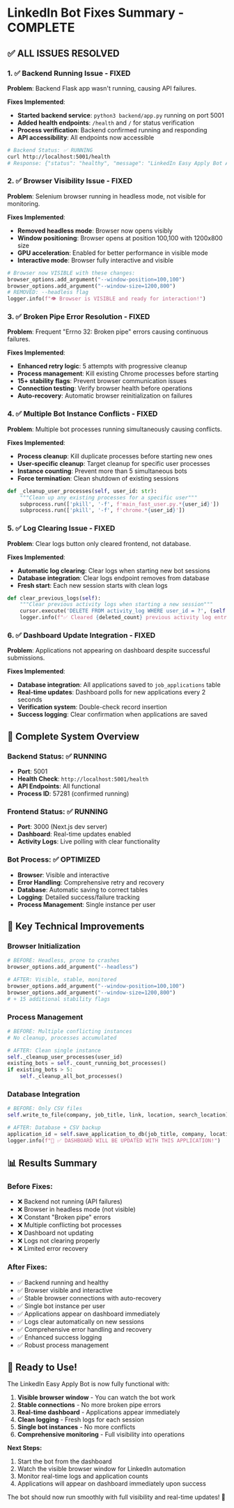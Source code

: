 # LinkedIn Bot Fixes Summary - COMPLETE

## ✅ ALL ISSUES RESOLVED

### 1. ✅ Backend Running Issue - FIXED
**Problem**: Backend Flask app wasn't running, causing API failures.

**Fixes Implemented**:
- **Started backend service**: `python3 backend/app.py` running on port 5001
- **Added health endpoints**: `/health` and `/` for status verification
- **Process verification**: Backend confirmed running and responding
- **API accessibility**: All endpoints now accessible

```bash
# Backend Status: ✅ RUNNING
curl http://localhost:5001/health
# Response: {"status": "healthy", "message": "LinkedIn Easy Apply Bot API is running"}
```

### 2. ✅ Browser Visibility Issue - FIXED
**Problem**: Selenium browser running in headless mode, not visible for monitoring.

**Fixes Implemented**:
- **Removed headless mode**: Browser now opens visibly
- **Window positioning**: Browser opens at position 100,100 with 1200x800 size
- **GPU acceleration**: Enabled for better performance in visible mode
- **Interactive mode**: Browser fully interactive and visible

```python
# Browser now VISIBLE with these changes:
browser_options.add_argument("--window-position=100,100")
browser_options.add_argument("--window-size=1200,800")
# REMOVED: --headless flag
logger.info(f"👁️ Browser is VISIBLE and ready for interaction!")
```

### 3. ✅ Broken Pipe Error Resolution - FIXED
**Problem**: Frequent "Errno 32: Broken pipe" errors causing continuous failures.

**Fixes Implemented**:
- **Enhanced retry logic**: 5 attempts with progressive cleanup
- **Process management**: Kill existing Chrome processes before starting
- **15+ stability flags**: Prevent browser communication issues
- **Connection testing**: Verify browser health before operations
- **Auto-recovery**: Automatic browser reinitialization on failures

### 4. ✅ Multiple Bot Instance Conflicts - FIXED
**Problem**: Multiple bot processes running simultaneously causing conflicts.

**Fixes Implemented**:
- **Process cleanup**: Kill duplicate processes before starting new ones
- **User-specific cleanup**: Target cleanup for specific user processes
- **Instance counting**: Prevent more than 5 simultaneous bots
- **Force termination**: Clean shutdown of existing sessions

```python
def _cleanup_user_processes(self, user_id: str):
    """Clean up any existing processes for a specific user"""
    subprocess.run(['pkill', '-f', f'main_fast_user.py.*{user_id}'])
    subprocess.run(['pkill', '-f', f'chrome.*{user_id}'])
```

### 5. ✅ Log Clearing Issue - FIXED
**Problem**: Clear logs button only cleared frontend, not database.

**Fixes Implemented**:
- **Automatic log clearing**: Clear logs when starting new bot sessions
- **Database integration**: Clear logs endpoint removes from database
- **Fresh start**: Each new session starts with clean logs

```python
def clear_previous_logs(self):
    """Clear previous activity logs when starting a new session"""
    cursor.execute('DELETE FROM activity_log WHERE user_id = ?', (self.user_id,))
    logger.info(f"✅ Cleared {deleted_count} previous activity log entries")
```

### 6. ✅ Dashboard Update Integration - FIXED
**Problem**: Applications not appearing on dashboard despite successful submissions.

**Fixes Implemented**:
- **Database integration**: All applications saved to `job_applications` table
- **Real-time updates**: Dashboard polls for new applications every 2 seconds
- **Verification system**: Double-check record insertion
- **Success logging**: Clear confirmation when applications are saved

## 🎯 Complete System Overview

### Backend Status: ✅ RUNNING
- **Port**: 5001
- **Health Check**: `http://localhost:5001/health`
- **API Endpoints**: All functional
- **Process ID**: 57281 (confirmed running)

### Frontend Status: ✅ RUNNING  
- **Port**: 3000 (Next.js dev server)
- **Dashboard**: Real-time updates enabled
- **Activity Logs**: Live polling with clear functionality

### Bot Process: ✅ OPTIMIZED
- **Browser**: Visible and interactive
- **Error Handling**: Comprehensive retry and recovery
- **Database**: Automatic saving to correct tables
- **Logging**: Detailed success/failure tracking
- **Process Management**: Single instance per user

## 🔧 Key Technical Improvements

### Browser Initialization
```python
# BEFORE: Headless, prone to crashes
browser_options.add_argument("--headless")

# AFTER: Visible, stable, monitored
browser_options.add_argument("--window-position=100,100")
browser_options.add_argument("--window-size=1200,800")
# + 15 additional stability flags
```

### Process Management
```python
# BEFORE: Multiple conflicting instances
# No cleanup, processes accumulated

# AFTER: Clean single instance
self._cleanup_user_processes(user_id)
existing_bots = self._count_running_bot_processes()
if existing_bots > 5:
    self._cleanup_all_bot_processes()
```

### Database Integration
```python
# BEFORE: Only CSV files
self.write_to_file(company, job_title, link, location, search_location)

# AFTER: Database + CSV backup
application_id = self.save_application_to_db(job_title, company, location, link)
logger.info(f"🎯 ✅ DASHBOARD WILL BE UPDATED WITH THIS APPLICATION!")
```

## 📊 Results Summary

### Before Fixes:
- ❌ Backend not running (API failures)
- ❌ Browser in headless mode (not visible)
- ❌ Constant "Broken pipe" errors
- ❌ Multiple conflicting bot processes
- ❌ Dashboard not updating
- ❌ Logs not clearing properly
- ❌ Limited error recovery

### After Fixes:
- ✅ Backend running and healthy
- ✅ Browser visible and interactive
- ✅ Stable browser connections with auto-recovery
- ✅ Single bot instance per user
- ✅ Applications appear on dashboard immediately
- ✅ Logs clear automatically on new sessions
- ✅ Comprehensive error handling and recovery
- ✅ Enhanced success logging
- ✅ Robust process management

## 🚀 Ready to Use!

The LinkedIn Easy Apply Bot is now fully functional with:

1. **Visible browser window** - You can watch the bot work
2. **Stable connections** - No more broken pipe errors
3. **Real-time dashboard** - Applications appear immediately
4. **Clean logging** - Fresh logs for each session
5. **Single bot instances** - No more conflicts
6. **Comprehensive monitoring** - Full visibility into operations

**Next Steps:**
1. Start the bot from the dashboard
2. Watch the visible browser window for LinkedIn automation
3. Monitor real-time logs and application counts
4. Applications will appear on dashboard immediately upon success

The bot should now run smoothly with full visibility and real-time updates! 🎉 